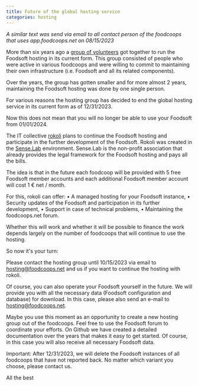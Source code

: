 ```yaml
---
title: Future of the global hosting service
categories: hosting
---
```


*A similar text was send via email to all contact person of the foodcoops that uses app.foodcoops.net on 08/15/2023*

More than six years ago a [group of volunteers](https://foodcoops.net/2017/07/14/open-community-driven-foodsoft-platform/)
got together to run the Foodsoft hosting in its current form. This group consisted of people who were active in various
foodcoops and were willing to commit to maintaining their own infrastructure (i.e. Foodsoft and all its related components).

Over the years, the group has gotten smaller and for more almost 2 years, maintaining the Foodsoft hosting was done by one single person.

For various reasons the hosting group has decided to end the global hosting service in its current form as of 12/31/2023.

Now this does not mean that you will no longer be able to use your Foodsoft from 01/01/2024.

The IT collective [rokoli](https://roko.li) plans to continue the Foodsoft hosting and participate in the further development
of the Foodsoft. Rokoli was created in the [Sense.Lab](https://senselab.org) environment. Sense.Lab is the non-profit association
that already provides the legal framework for the Foodsoft hosting and pays all the bills.

The idea is that in the future each foodcoop will be provided with 5 free Foodsoft member accounts and each additional Foodsoft member account will cost 1 € net / month.

For this, rokoli can offer:
• A managed hosting for your Foodsoft instance,
• Security updates of the Foodsoft and participation in its further development,
• Support in case of technical problems,
• Maintaining the foodcoops.net forum.

Whether this will work and whether it will be possible to finance the work depends largely on the number of foodcoops that will continue to use the hosting.

So now it's your turn:

Please contact the hosting group until 10/15/2023 via email to [hosting@foodcoops.net](mailto:hosting@foodcoops.net) and us if you want to continue the hosting with rokoli.

Of course, you can also operate your Foodsoft yourself in the future. We will provide you with all the necessary data (Foodsoft configuration and database)
for download. In this case, please also send an e-mail to [hosting@foodcoops.net](mailto:hosting@foodcoops.net).

Maybe you use this moment as an opportunity to create a new hosting group out of the foodcoops. Feel free to use the Foodsoft forum to coordinate your efforts.
On Github we have created a detailed documentation over the years that makes it easy to get started. Of course, in this case you will also receive all necessary Foodsoft data.

Important: After 12/31/2023, we will delete the Foodsoft instances of all foodcoops that have not reported back. No matter which variant you choose, please contact us.

All the best
